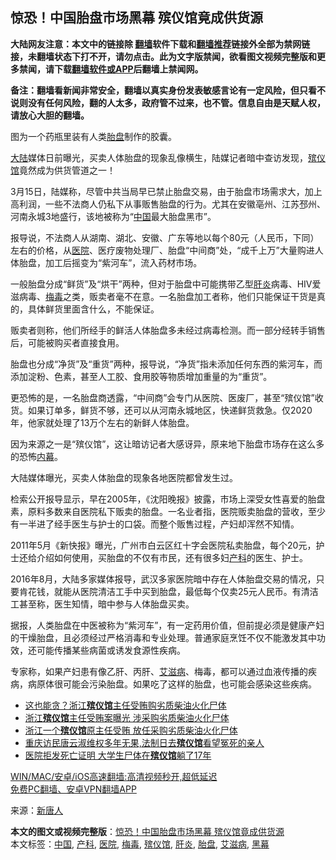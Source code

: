  <h2>惊恐！中国胎盘市场黑幕 殡仪馆竟成供货源</h2> <p class="notice"><b>大陆网友注意：本文中的链接除 <a href="https://github.com/bannedbook/fanqiang" >翻墙</a>软件下载和<a href="https://github.com/killgcd/justmysocks/blob/master/README.md">翻墙推荐</a>链接外全部为禁网链接，未翻墙状态下打不开，请勿点击。此为文字版禁闻，欲看图文视频完整版和更多禁闻，请下载<a href="https://github.com/bannedbook/fanqiang">翻墙软件或APP</a>后翻墙上禁闻网。</p><p>备注：翻墙看新闻非常安全，翻墙以真实身份发表敏感言论有一定风险，但只看不说则没有任何风险，翻的人太多，政府管不过来，也不管。信息自由是天赋人权，请放心大胆的翻墙。</b></p>  <div class="entry"> <p id="conimg">图为一个药瓶里装有人类<a href="https://www.bannedbook.org/bnews/tag/%e8%83%8e%e7%9b%98/" class="st_tag internal_tag" rel="tag" title="标签 胎盘 下的日志">胎盘</a>制作的胶囊。</p> <p><span class='wp_keywordlink_affiliate'><a href="https://www.bannedbook.org/" title="大陆" target="_blank">大陆</a></span>媒体日前曝光，买卖人体胎盘的现象乱像横生，陆媒记者暗中查访发现，<a href="https://www.bannedbook.org/bnews/tag/%E6%AE%A1%E4%BB%AA%E9%A6%86/" class="st_tag internal_tag" rel="tag" title="标签 殡仪馆 下的日志">殡仪馆</a>竟然成为供货管道之一！</p> <p>3月15日，陆媒称，尽管中共当局早已禁止胎盘交易，由于胎盘市场需求大，加上高利润，一些不法商人仍私下从事贩售胎盘的行为。尤其在安徽亳州、江苏邳州、河南永城3地盛行，该地被称为“<span class='wp_keywordlink_affiliate'><a href="https://www.bannedbook.org/" title="中国" target="_blank">中国</a></span>最大胎盘黑市”。</p> <p>报导说，不法商人从湖南、湖北、安徽、广东等地以每个80元（人民币，下同）左右的价格，从<a href="https://www.bannedbook.org/bnews/tag/%E5%8C%BB%E9%99%A2/" class="st_tag internal_tag" rel="tag" title="标签 医院 下的日志">医院</a>、医疗废物处理厂、胎盘“中间商”处，“成千上万”大量购进人体胎盘，加工后摇变为“紫河车”，流入药材市场。</p>  <p>一般胎盘分成“鲜货”及“烘干”两种，但对于胎盘中可能携带乙型<a href="https://www.bannedbook.org/bnews/tag/%E8%82%9D%E7%82%8E/" class="st_tag internal_tag" rel="tag" title="标签 肝炎 下的日志">肝炎</a>病毒、HIV爱滋病毒、<a href="https://www.bannedbook.org/bnews/tag/%e6%a2%85%e6%af%92/" class="st_tag internal_tag" rel="tag" title="标签 梅毒 下的日志">梅毒</a>之类，贩卖者毫不在意。一名胎盘加工者称，他们只能保证干货是真的，具体鲜货里面含什么，不能保证。</p> <p>贩卖者则称，他们所经手的鲜活人体胎盘多未经过病毒检测。而一部分经转手销售后，可能被购买者直接食用。</p> <p>胎盘也分成“净货”及“重货”两种，报导说，“净货”指未添加任何东西的紫河车，而添加淀粉、色素，甚至人工胶、食用胶等物质增加重量的为“重货”。</p> <p>更恐怖的是，一名胎盘商透露，“中间商”会专门从医院、医废厂，甚至“殡仪馆”收货。如果订单多，鲜货不够，还可以从河南永城地区，快递鲜货救急。仅2020年，他家就处理了13万个左右的新鲜人体胎盘。</p>  <p>因为来源之一是“殡仪馆”，这让暗访记者大感讶异，原来地下胎盘市场存在这么多的恐怖<span class='wp_keywordlink_affiliate'><a href="https://www.bannedbook.org/bnews/ccpdope/" title="中共高层内幕" target="_blank">内幕</a></span>。</p> <p>大陆媒体曝光，买卖人体胎盘的现象各地医院都曾发生过。</p> <p>检索公开报导显示，早在2005年，《沈阳晚报》披露，市场上深受女性喜爱的胎盘素，原料多数来自医院私下贩卖的胎盘。一名业者指，医院贩卖胎盘的营收，至少有一半进了经手医生与护士的口袋。而整个贩售过程，产妇却浑然不知情。</p> <p>2011年5月《新快报》曝光，广州市白云区红十字会医院私卖胎盘，每个20元，护士还给介绍如何使用，买胎盘的不仅有市民，还有很多妇<a href="https://www.bannedbook.org/bnews/tag/%e4%ba%a7%e7%a7%91/" class="st_tag internal_tag" rel="tag" title="标签 产科 下的日志">产科</a>的医生、护士。</p>  <p>2016年8月，大陆多家媒体报导，武汉多家医院暗中存在人体胎盘交易的情况，只要肯花钱，就能从医院清洁工手中买到胎盘，最低每个仅卖25元人民币。有清洁工甚至称，医生知情，暗中参与人体胎盘买卖。</p> <p>据报，人类胎盘在中医被称为“紫河车”，有一定药用价值，但前提必须是健康产妇的干燥胎盘，且必须经过严格消毒和专业处理。普通家庭烹饪不仅不能激发其中功效，还可能传播某些病菌或诱发食源性疾病。</p> <p>专家称，如果产妇患有像乙肝、丙肝、<a href="https://www.bannedbook.org/bnews/tag/%e8%89%be%e6%bb%8b%e7%97%85/" class="st_tag internal_tag" rel="tag" title="标签 艾滋病 下的日志">艾滋病</a>、梅毒，都可以通过血液传播的疾病，病原体很可能会污染胎盘。如果吃了这样的胎盘，也可能会感染这些疾病。</p> <ul class='op-related-articles' title='相关阅读'> <li><a href='https://www.bannedbook.org/bnews/cnnews/20201231/1458557.html' target='_blank'>这也能贪？浙江<b>殡仪馆</b>主任受贿购劣质柴油火化尸体</a></li> <li><a href='https://www.bannedbook.org/bnews/comments/20201231/1458523.html' target='_blank'>浙江<b>殡仪馆</b>主任受贿案曝光 涉采购劣质柴油火化尸体</a></li> <li><a href='https://www.bannedbook.org/bnews/ssgc/20201231/1458507.html' target='_blank'>浙江一个<b>殡仪馆</b>原主任受贿 放任采购劣质柴油火化尸体</a></li> <li><a href='https://www.bannedbook.org/bnews/baitai/20201206/1442904.html' target='_blank'>重庆访民唐云淑维权多年无果,法制日去<b>殡仪馆</b>看望冤死的亲人</a></li> <li><a href='https://www.bannedbook.org/bnews/cnnews/20201104/1425387.html' target='_blank'>医院拒发死亡证明 大学生尸体在<b>殡仪馆</b>躺了17年</a></li> </ul> <p class="texttj"> <a href="https://github.com/bannedbook/fanqiang/wiki/V2ray%E6%9C%BA%E5%9C%BA" target="_blank">WIN/MAC/安卓/iOS高速翻墙:高清视频秒开,超低延迟</a><br/> <a href="https://github.com/bannedbook/fanqiang/wiki/%E7%A6%81%E9%97%BB%E7%BD%91%E5%AE%89%E5%8D%93%E7%BF%BB%E5%A2%99%E6%96%B0%E9%97%BBAPP" target="_blank">免费PC翻墙、安卓VPN翻墙APP</a></p> <p> 来源：<span class='wp_keywordlink_affiliate'><a href="https://www.ntdtv.com/" title="新唐人">新唐人</a></span> </p><a name='sharetosocial'></a>       <div><b>本文的图文或视频完整版</b>：<a href='https://www.bannedbook.org/bnews/cbnews/20210315/1505433.html'>惊恐！中国胎盘市场黑幕 殡仪馆竟成供货源</a></div>  </div><!--END ENTRY--> <div class="postfooter"> <div>本文标签：<a href="https://www.bannedbook.org/bnews/tag/%E4%B8%AD%E5%9B%BD/" rel="tag">中国</a>, <a href="https://www.bannedbook.org/bnews/tag/%e4%ba%a7%e7%a7%91/" rel="tag">产科</a>, <a href="https://www.bannedbook.org/bnews/tag/%E5%8C%BB%E9%99%A2/" rel="tag">医院</a>, <a href="https://www.bannedbook.org/bnews/tag/%e6%a2%85%e6%af%92/" rel="tag">梅毒</a>, <a href="https://www.bannedbook.org/bnews/tag/%E6%AE%A1%E4%BB%AA%E9%A6%86/" rel="tag">殡仪馆</a>, <a href="https://www.bannedbook.org/bnews/tag/%E8%82%9D%E7%82%8E/" rel="tag">肝炎</a>, <a href="https://www.bannedbook.org/bnews/tag/%e8%83%8e%e7%9b%98/" rel="tag">胎盘</a>, <a href="https://www.bannedbook.org/bnews/tag/%e8%89%be%e6%bb%8b%e7%97%85/" rel="tag">艾滋病</a>, <a href="https://www.bannedbook.org/bnews/tag/%e9%bb%91%e5%b9%95/" rel="tag">黑幕</a></div>  </div><!--END POSTFOOTER--> 